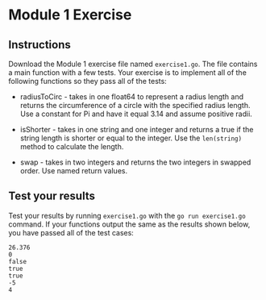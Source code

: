 # Module 1 Exercise


## Instructions

Download the Module 1 exercise file named `exercise1.go`. The file contains a main function with a few tests. Your exercise is to implement all of the following functions so they pass all of the tests:

* radiusToCirc - takes in one float64 to represent a radius length and returns the circumference of a circle with the specified radius length. Use a constant for Pi and have it equal 3.14 and assume positive radii.

* isShorter - takes in one string and one integer and returns a true if the string length is shorter or equal to the integer. Use the `len(string)` method to calculate the length.

* swap - takes in two integers and returns the two integers in swapped order. Use named return values.

## Test your results

Test your results by running `exercise1.go` with the `go run exercise1.go` command. If your functions output the same as the results shown below, you have passed all of the test cases:

```
26.376
0
false
true
true
-5
4
```

